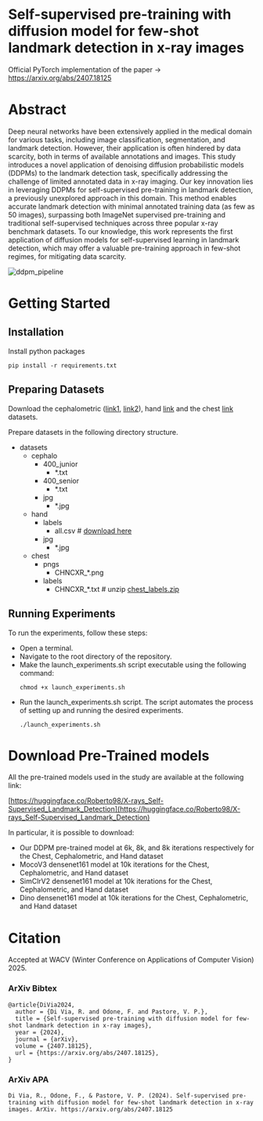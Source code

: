 # Self-supervised pre-training with diffusion model for few-shot landmark detection in x-ray images
Official PyTorch implementation of the paper -> https://arxiv.org/abs/2407.18125

# Abstract
Deep neural networks have been extensively applied in the medical domain for various tasks, including image classification, segmentation, and landmark detection. However, their application is often hindered by data scarcity, both in terms of available annotations and images. This study introduces a novel application of denoising diffusion probabilistic models (DDPMs) to the landmark detection task, specifically addressing the challenge of limited annotated data in x-ray imaging. Our key innovation lies in leveraging DDPMs for self-supervised pre-training in landmark detection, a previously unexplored approach in this domain. This method enables accurate landmark detection with minimal annotated training data (as few as 50 images), surpassing both ImageNet supervised pre-training and traditional self-supervised techniques across three popular x-ray benchmark datasets. To our knowledge, this work represents the first application of diffusion models for self-supervised learning in landmark detection, which may offer a valuable pre-training approach in few-shot regimes, for mitigating data scarcity.


![ddpm_pipeline](https://github.com/user-attachments/assets/d58daec4-ed81-4b4e-aca0-4257e9149b5b)


# Getting Started
## Installation
Install python packages
```
pip install -r requirements.txt
```

## Preparing Datasets
Download the cephalometric ([link1](https://figshare.com/s/37ec464af8e81ae6ebbf), [link2](https://www.kaggle.com/datasets/c34a0ef0cd3cfd5c5afbdb30f8541e887171f19f196b1ad63790ca5b28c0ec93?select=cepha400)), hand [link](https://ipilab.usc.edu/research/baaweb/) and the chest [link](https://www.kaggle.com/datasets/nikhilpandey360/chest-xray-masks-and-labels) datasets.

Prepare datasets in the following directory structure.

- datasets
    - cephalo
        -  400_junior
            - *.txt
        -  400_senior
            - *.txt
        - jpg
            - *.jpg
    - hand
        - labels
            - all.csv # [download here](https://github.com/christianpayer/MedicalDataAugmentationTool-HeatmapRegression/blob/master/hand_xray/hand_xray_dataset/setup/all.csv)
        - jpg
            - *.jpg
    - chest
        - pngs
            - CHNCXR_*.png
        - labels
            - CHNCXR_*.txt # unzip [chest_labels.zip](https://github.com/MIRACLE-Center/YOLO_Universal_Anatomical_Landmark_Detection/blob/main/data/chest_labels.zip)
         

## Running Experiments
To run the experiments, follow these steps:
- Open a terminal.
- Navigate to the root directory of the repository.
- Make the launch_experiments.sh script executable using the following command:
  ```
  chmod +x launch_experiments.sh
  ```
- Run the launch_experiments.sh script. The script automates the process of setting up and running the desired experiments.
  ```
  ./launch_experiments.sh
  ```

# Download Pre-Trained models

All the pre-trained models used in the study are available at the following link:

[https://huggingface.co/Roberto98/X-rays_Self-Supervised_Landmark_Detection](https://huggingface.co/Roberto98/X-rays_Self-Supervised_Landmark_Detection)


In particular, it is possible to download: 
- Our DDPM pre-trained model at 6k, 8k, and 8k iterations respectively for the Chest, Cephalometric, and Hand dataset
- MocoV3 densenet161 model at 10k iterations for the Chest, Cephalometric, and Hand dataset
- SimClrV2 densenet161 model at 10k iterations for the Chest, Cephalometric, and Hand dataset
- Dino densenet161 model at 10k iterations for the Chest, Cephalometric, and Hand dataset


# Citation

Accepted at WACV (Winter Conference on Applications of Computer Vision) 2025.

### ArXiv Bibtex

```
@article{DiVia2024,
  author = {Di Via, R. and Odone, F. and Pastore, V. P.},
  title = {Self-supervised pre-training with diffusion model for few-shot landmark detection in x-ray images},
  year = {2024},
  journal = {arXiv},
  volume = {2407.18125},
  url = {https://arxiv.org/abs/2407.18125},
}
```

### ArXiv APA

```
Di Via, R., Odone, F., & Pastore, V. P. (2024). Self-supervised pre-training with diffusion model for few-shot landmark detection in x-ray images. ArXiv. https://arxiv.org/abs/2407.18125
```
